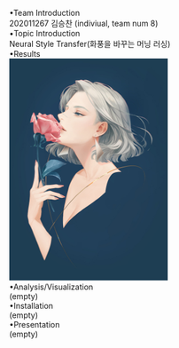 •Team Introduction<br>
202011267 김승찬 (indiviual, team num 8)<br>
•Topic Introduction<br>
Neural Style Transfer(화풍을 바꾸는 머닝 러싱)<br>
•Results<br>
<img src="/output/combined_a01_candy height 50~1200/a01.jpg"  width="286" height="400"><br>
•Analysis/Visualization<br>
(empty)<br>
•Installation<br>
(empty)<br>
•Presentation<br>
(empty)<br>
